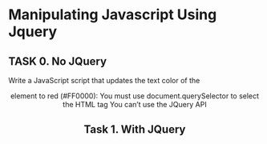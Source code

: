 # Manipulating Javascript Using Jquery
## TASK 0. No JQuery

Write a JavaScript script that updates the text color of the <header> element to red (#FF0000):
You must use document.querySelector to select the HTML tag
You can’t use the JQuery API

## Task 1. With JQuery
